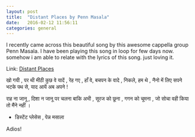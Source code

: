 ```yaml
---
layout: post
title:  "Distant Places by Penn Masala"
date:   2016-02-12 11:56:11
categories: general
---
```

I recently came across this beautiful song by this awesome cappella group Penn Masala.
I have been playing this song in loop for few days now. somehow i am able to relate with the lyrics of this song.
just loving it.

Link: [Distant Places](https://www.youtube.com/watch?v=qDtAScZLx0U)

खो गयी , पर थी मीठी कुछ वे यादें ,
रेह गए , हाँ वे, बचपन के वादे ,
निकले, हम थे , नैनो में लिए सपने 
भटके पथ से, याद आयें अब अपने !

राह ना जानू , दिशा न जानू  पर चलना बाकि अभी ,
सूरज को छूना , गगन को चूमना , जो सोचा वही किया तो मैंने नहीं । 

- डिस्टेंट प्लेसेस , पेन्न मसाला 

Adios!

